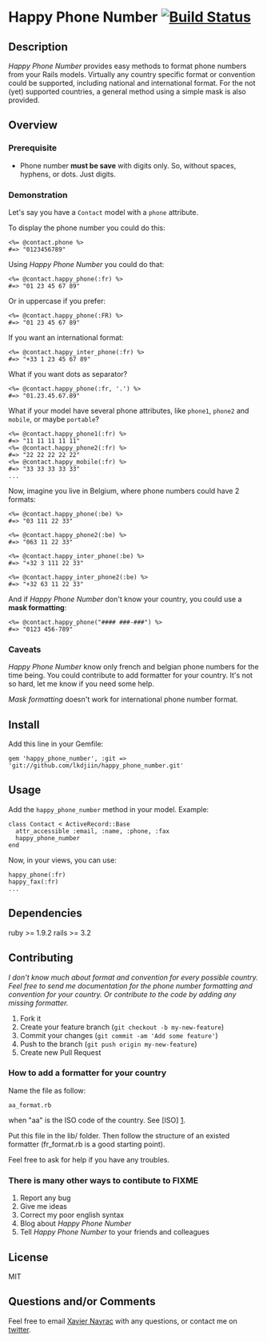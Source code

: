 Happy Phone Number [![Build Status](https://travis-ci.org/lkdjiin/happy_phone_number.png)](https://travis-ci.org/lkdjiin/happy_phone_number)
================

Description
----------------------

*Happy Phone Number* provides easy methods to format phone
numbers from your Rails models. Virtually any country specific
format or convention could be supported, including national and international
format. For the not (yet) supported countries, a general method
using a simple mask is also provided.

Overview
-----------------------

### Prerequisite

  * Phone number **must be save** with digits only. So, without spaces, hyphens,
    or dots. Just digits.

### Demonstration

Let's say you have a `Contact` model with a `phone` attribute.

To display the phone number you could do this:

    <%= @contact.phone %>
    #=> "0123456789"

Using *Happy Phone Number* you could do that:

    <%= @contact.happy_phone(:fr) %>
    #=> "01 23 45 67 89"

Or in uppercase if you prefer:

    <%= @contact.happy_phone(:FR) %>
    #=> "01 23 45 67 89"

If you want an international format:

    <%= @contact.happy_inter_phone(:fr) %>
    #=> "+33 1 23 45 67 89"

What if you want dots as separator?

    <%= @contact.happy_phone(:fr, '.') %>
    #=> "01.23.45.67.89"

What if your model have several phone attributes, like `phone1`, `phone2`
and `mobile`, or maybe `portable`?

    <%= @contact.happy_phone1(:fr) %>
    #=> "11 11 11 11 11"
    <%= @contact.happy_phone2(:fr) %>
    #=> "22 22 22 22 22"
    <%= @contact.happy_mobile(:fr) %>
    #=> "33 33 33 33 33"
    ...

Now, imagine you live in Belgium, where phone numbers could have 2 formats:

    <%= @contact.happy_phone(:be) %>
    #=> "03 111 22 33"

    <%= @contact.happy_phone2(:be) %>
    #=> "063 11 22 33"

    <%= @contact.happy_inter_phone(:be) %>
    #=> "+32 3 111 22 33"

    <%= @contact.happy_inter_phone2(:be) %>
    #=> "+32 63 11 22 33"

And if *Happy Phone Number* don't know your country, you could use a
**mask formatting**:

    <%= @contact.happy_phone("#### ###-###") %>
    #=> "0123 456-789"

### Caveats

*Happy Phone Number* know only french and belgian phone numbers for the time
being. You could contribute to add formatter for your country. It's not so
hard, let me know if you need some help.

*Mask formatting* doesn't work for international phone number format.

Install
-------------------------

Add this line in your Gemfile:

    gem 'happy_phone_number', :git => 'git://github.com/lkdjiin/happy_phone_number.git'


Usage
--------------------------

Add the `happy_phone_number` method in your model. Example:

    class Contact < ActiveRecord::Base
      attr_accessible :email, :name, :phone, :fax
      happy_phone_number
    end

Now, in your views, you can use:

    happy_phone(:fr)
    happy_fax(:fr)
    ...

Dependencies
--------------------------

ruby >= 1.9.2
rails >= 3.2

Contributing
-------------------------

*I don't know much about format and convention for every possible country.
Feel free to send me documentation for the phone number formatting and
convention for your country. Or contribute to the code by adding any
missing formatter.*

1. Fork it
2. Create your feature branch (`git checkout -b my-new-feature`)
3. Commit your changes (`git commit -am 'Add some feature'`)
4. Push to the branch (`git push origin my-new-feature`)
5. Create new Pull Request

### How to add a formatter for your country

Name the file as follow:

    aa_format.rb

when "aa" is the ISO code of the country.
See [ISO] [1].

Put this file in the lib/ folder. Then follow the structure of
an existed formatter (fr_format.rb is a good starting point).

Feel free to ask for help if you have any troubles.


### There is many other ways to contibute to FIXME

1. Report any bug
2. Give me ideas
3. Correct my poor english syntax
4. Blog about *Happy Phone Number*
5. Tell *Happy Phone Number* to your friends and colleagues

License
--------------------------

MIT


Questions and/or Comments
--------------------------

Feel free to email [Xavier Nayrac](mailto:xavier.nayrac@gmail.com)
with any questions, or contact me on [twitter](https://twitter.com/lkdjiin).

[1]: http://en.wikipedia.org/wiki/ISO_3166-1 "ISO country codes"
